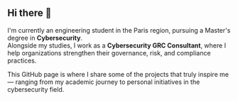 ## Hi there 👋

I'm currently an engineering student in the Paris region, pursuing a Master's degree in **Cybersecurity**.  
Alongside my studies, I work as a **Cybersecurity GRC Consultant**, where I help organizations strengthen their governance, risk, and compliance practices.  

This GitHub page is where I share some of the projects that truly inspire me — ranging from my academic journey to personal initiatives in the cybersecurity field.  

